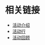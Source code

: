 # 相关链接

- [活动介绍](https://mp.weixin.qq.com/s/OXbi8XmNBz9M5wAYnmVRAA)
- [活动行](https://3372087382093.huodongxing.com/event/7758785491911)
- [活动回顾]()